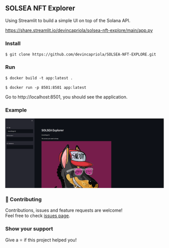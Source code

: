 ## SOLSEA NFT Explorer
Using Streamlit to build a simple UI on top of the Solana API.

https://share.streamlit.io/devincapriola/solsea-nft-explore/main/app.py

### Install 
```shell
$ git clone https://github.com/devincapriola/SOLSEA-NFT-EXPLORE.git
```

### Run
```shell
$ docker build -t app:latest .
```
```shell
$ docker run -p 8501:8501 app:latest
```
Go to http://localhost:8501, you should see the application.

### Example
<img alt="example" src="./example.png" />

### :handshake: Contributing

Contributions, issues and feature requests are welcome!<br />Feel free to check [issues page](https://github.com/devincapriola/SOLSEA-NFT-EXPLORE/issues).

### Show your support
Give a :star: if this project helped you!

